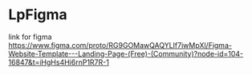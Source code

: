 # LpFigma
link for figma https://www.figma.com/proto/RG9GOMawQAQYLIf7iwMpXl/Figma-Website-Template---Landing-Page-(Free)-(Community)?node-id=104-16847&t=iHgHs4Hi6rnP1R7R-1